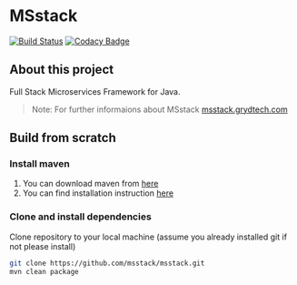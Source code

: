 # MSstack
[![Build Status](https://travis-ci.com/msstack/msstack.svg?branch=master)](https://travis-ci.com/msstack/msstack)
[![Codacy Badge](https://api.codacy.com/project/badge/Grade/ce8eef5d7745439db402f3b5650211f3)](https://www.codacy.com/app/msstack/msstack?utm_source=github.com&amp;utm_medium=referral&amp;utm_content=msstack/msstack&amp;utm_campaign=Badge_Grade)

## About this project
Full Stack Microservices Framework for Java.

>Note: For further informaions about MSstack [msstack.grydtech.com](http://msstack.grydtech.com)

## Build from scratch
### Install maven
1. You can download maven from [here](https://maven.apache.org/download.cgi)
2. You can find installation instruction [here](https://maven.apache.org/install.html)

### Clone and install dependencies
Clone repository to your local machine (assume you already installed git if not please install)
```bash
git clone https://github.com/msstack/msstack.git
mvn clean package
```
